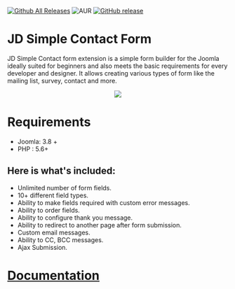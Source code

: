 [![Github All Releases](https://img.shields.io/github/downloads/joomdev/JD-Simple-Contact-Form/total.svg)](https://github.com/joomdev/JD-Simple-Contact-Form/releases)
![AUR](https://img.shields.io/aur/license/yaourt.svg)
[![GitHub release](https://img.shields.io/github/release/joomdev/JD-Simple-Contact-Form.svg)](https://github.com/joomdev/JD-Simple-Contact-Form/releases)

# JD Simple Contact Form
JD Simple Contact form extension is a simple form builder for the Joomla ideally suited for beginners and also meets the basic requirements for every developer and designer. It allows creating various types of form like the mailing list, survey, contact and more.
<center><a target="_blank" href="https://www.joomdev.com/products/extensions/jd-simple-contact-form"><img src="https://www.joomdev.com/images/extensions/jd-simple-contact-form/banner.jpg" /></a></center>

# Requirements
* Joomla: 3.8 +
* PHP : 5.6+

## Here is what's included:
- Unlimited number of form fields.
- 10+ different field types.
- Ability to make fields required with custom error messages.
- Ability to order fields.
- Ability to configure thank you message.
- Ability to redirect to another page after form submission.
- Custom email messages.
- Ability to CC, BCC messages.
- Ajax Submission.

# [Documentation](https://github.com/joomdev/JD-Simple-Contact-Form/wiki)
